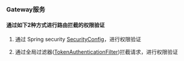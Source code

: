 ### Gateway服务

#### 通过如下2种方式进行路由拦截的权限验证


1. 通过 Spring security [SecurityConfig](src%2Fmain%2Fjava%2Fcom%2Fwwlei%2Fgateway%2Fsecurity%2FSecurityConfig.java)，进行权限验证

2. 通过全局过滤器([TokenAuthenticationFilter](src%2Fmain%2Fjava%2Fcom%2Fwwlei%2Fgateway%2Ffilter%2FTokenAuthenticationFilter.java))拦截请求，进行权限验证